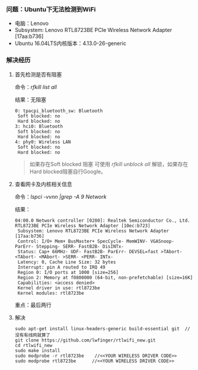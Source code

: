 ### 问题：Ubuntu下无法检测到WiFi

+ 电脑：Lenovo
+ Subsystem: Lenovo RTL8723BE PCIe Wireless Network Adapter [17aa:b736]
+ Ubuntu 16.04LTS内核版本：4.13.0-26-generic

### 解决经历

1. 首先检测是否有阻塞

   命令：*rfkill list all*

   结果：无阻塞

   ```
   0: tpacpi_bluetooth_sw: Bluetooth
   	Soft blocked: no
   	Hard blocked: no
   3: hci0: Bluetooth
   	Soft blocked: no
   	Hard blocked: no
   4: phy0: Wireless LAN
   	Soft blocked: no
   	Hard blocked: no
   ```

   > 如果存在Soft blocked 阻塞 可使用 *rfkill unblock all* 解锁，如果存在 Hard blocked阻塞自行Google。

2. 查看网卡及内核相关信息

   命令：*lspci -vvnn |grep -A 9 Network*

   结果：

   ```
   04:00.0 Network controller [0280]: Realtek Semiconductor Co., Ltd. RTL8723BE PCIe Wireless Network Adapter [10ec:b723]
   	Subsystem: Lenovo RTL8723BE PCIe Wireless Network Adapter [17aa:b736]
   	Control: I/O+ Mem+ BusMaster+ SpecCycle- MemWINV- VGASnoop- ParErr- Stepping- SERR- FastB2B- DisINTx-
   	Status: Cap+ 66MHz- UDF- FastB2B- ParErr- DEVSEL=fast >TAbort- <TAbort- <MAbort- >SERR- <PERR- INTx-
   	Latency: 0, Cache Line Size: 32 bytes
   	Interrupt: pin A routed to IRQ 49
   	Region 0: I/O ports at 1000 [size=256]
   	Region 2: Memory at f0800000 (64-bit, non-prefetchable) [size=16K]
   	Capabilities: <access denied>
   	Kernel driver in use: rtl8723be
   	Kernel modules: rtl8723be
   ```

   重点：最后两行

3. 解决

   ```
   sudo apt-get install linux-headers-generic build-essential git  //没有有线网就算了
   git clone https://github.com/lwfinger/rtlwifi_new.git     
   cd rtlwifi_new
   sudo make install
   sudo modprobe -r rtl8723be    //<<YOUR WIRELESS DRIVER CODE>>
   sudo modprobe rtl8723be      //<<YOUR WIRELESS DRIVER CODE>>
   ```

   ​
